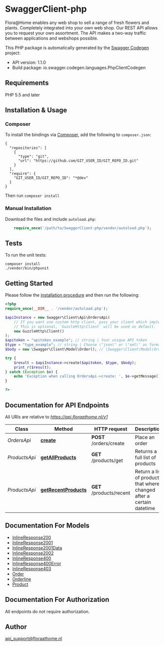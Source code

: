 # SwaggerClient-php
Flora@Home enables any web shop to sell a range of fresh flowers and plants. Completely integrated into your own web shop. Our REST API allows you to request your own assortment. The API makes a two-way traffic between applications and webshops possible.

This PHP package is automatically generated by the [Swagger Codegen](https://github.com/swagger-api/swagger-codegen) project:

- API version: 1.1.0
- Build package: io.swagger.codegen.languages.PhpClientCodegen

## Requirements

PHP 5.5 and later

## Installation & Usage
### Composer

To install the bindings via [Composer](http://getcomposer.org/), add the following to `composer.json`:

```
{
  "repositories": [
    {
      "type": "git",
      "url": "https://github.com/GIT_USER_ID/GIT_REPO_ID.git"
    }
  ],
  "require": {
    "GIT_USER_ID/GIT_REPO_ID": "*@dev"
  }
}
```

Then run `composer install`

### Manual Installation

Download the files and include `autoload.php`:

```php
    require_once('/path/to/SwaggerClient-php/vendor/autoload.php');
```

## Tests

To run the unit tests:

```
composer install
./vendor/bin/phpunit
```

## Getting Started

Please follow the [installation procedure](#installation--usage) and then run the following:

```php
<?php
require_once(__DIR__ . '/vendor/autoload.php');

$apiInstance = new Swagger\Client\Api\OrdersApi(
    // If you want use custom http client, pass your client which implements `GuzzleHttp\ClientInterface`.
    // This is optional, `GuzzleHttp\Client` will be used as default.
    new GuzzleHttp\Client()
);
$apitoken = "apitoken_example"; // string | Your unique API token
$type = "type_example"; // string | Choose \"json\" or \"xml\" as format for request and response data
$body = new \Swagger\Client\Model\Order(); // \Swagger\Client\Model\Order | The order object that needs to be created and send via form-data

try {
    $result = $apiInstance->create($apitoken, $type, $body);
    print_r($result);
} catch (Exception $e) {
    echo 'Exception when calling OrdersApi->create: ', $e->getMessage(), PHP_EOL;
}

?>
```

## Documentation for API Endpoints

All URIs are relative to *https://api.floraathome.nl/v1*

Class | Method | HTTP request | Description
------------ | ------------- | ------------- | -------------
*OrdersApi* | [**create**](docs/Api/OrdersApi.md#create) | **POST** /orders/create | Place an order
*ProductsApi* | [**getAllProducts**](docs/Api/ProductsApi.md#getallproducts) | **GET** /products/get | Returns a full list of products
*ProductsApi* | [**getRecentProducts**](docs/Api/ProductsApi.md#getrecentproducts) | **GET** /products/recent | Return a list of products that where changed after a certain datetime


## Documentation For Models

 - [InlineResponse200](docs/Model/InlineResponse200.md)
 - [InlineResponse2001](docs/Model/InlineResponse2001.md)
 - [InlineResponse2001Data](docs/Model/InlineResponse2001Data.md)
 - [InlineResponse2002](docs/Model/InlineResponse2002.md)
 - [InlineResponse400](docs/Model/InlineResponse400.md)
 - [InlineResponse400Error](docs/Model/InlineResponse400Error.md)
 - [InlineResponse403](docs/Model/InlineResponse403.md)
 - [Order](docs/Model/Order.md)
 - [Orderline](docs/Model/Orderline.md)
 - [Product](docs/Model/Product.md)


## Documentation For Authorization

 All endpoints do not require authorization.


## Author

api_support@floraathome.nl


